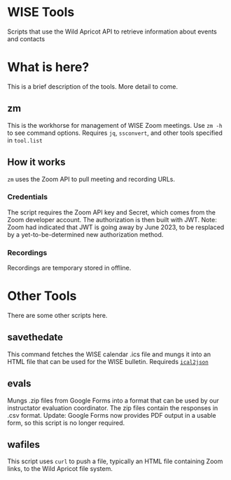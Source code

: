 # WISE Tools
Scripts that use the Wild Apricot API to retrieve information about events and contacts
# What is here?
This is a brief description of the tools. More detail to come.
## zm
This is the workhorse for management of WISE Zoom meetings. Use ```zm -h``` to see command options.
Requires ```jq```, ```ssconvert```, and other tools specified in ```tool.list```
## How it works
```zm``` uses the Zoom API to pull meeting and recording URLs.
### Credentials
The script requires the Zoom API key and Secret, which comes from the
Zoom developer account. The authorization is then built with
JWT. Note: Zoom had indicated that JWT is going away by June 2023, to
be resplaced by a yet-to-be-determined new authorization method.
### Recordings
Recordings are temporary stored in offline. 
# Other Tools
There are some other scripts here.
## savethedate
This command fetches the WISE calendar .ics file and mungs it into an HTML file that can be used for the WISE bulletin.
Requireds [```ical2json```](https://www.npmjs.com/package/ical2json)
## evals
Mungs .zip files from Google Forms into a format that can be used by
our instructator evaluation coordinator. The zip files contain the
responses in .csv format.
Update: Google Forms now provides PDF output in a usable form, so this script is no longer required. 
## wafiles
This script uses ```curl``` to push a file, typically an HTML file containing Zoom links, to the Wild Apricot file system.
